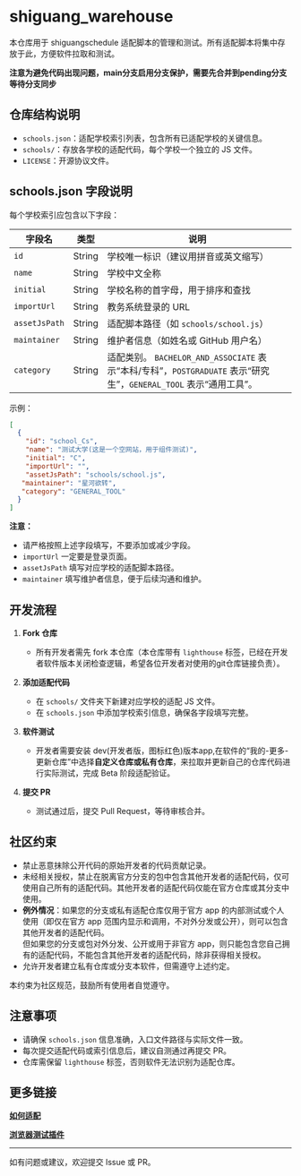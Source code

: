 # shiguang_warehouse

本仓库用于 shiguangschedule 适配脚本的管理和测试。所有适配脚本将集中存放于此，方便软件拉取和测试。

**注意为避免代码出现问题，main分支启用分支保护，需要先合并到pending分支等待分支同步**

## 仓库结构说明

- `schools.json`：适配学校索引列表，包含所有已适配学校的关键信息。
- `schools/`：存放各学校的适配代码，每个学校一个独立的 JS 文件。
- `LICENSE`：开源协议文件。

## schools.json 字段说明

每个学校索引应包含以下字段：

| 字段名         | 类型    | 说明                                   |
| -------------- | ------- | -------------------------------------- |
| `id`           | String  | 学校唯一标识（建议用拼音或英文缩写）    |
| `name`         | String  | 学校中文全称                           |
| `initial`      | String  | 学校名称的首字母，用于排序和查找        |
| `importUrl`    | String  | 教务系统登录的 URL                      |
| `assetJsPath`  | String  | 适配脚本路径（如 `schools/school.js`）  |
| `maintainer`   | String  | 维护者信息（如姓名或 GitHub 用户名）    |
| `category`   | String  | 适配类别。 `BACHELOR_AND_ASSOCIATE` 表示“本科/专科”，`POSTGRADUATE` 表示“研究生”，`GENERAL_TOOL` 表示“通用工具”。 |

示例：
```json
[
  {
    "id": "school_Cs",
    "name": "测试大学(这是一个空网站，用于组件测试)",
    "initial": "C",
    "importUrl": "",
    "assetJsPath": "schools/school.js",
   "maintainer": "星河欲转",
   "category": "GENERAL_TOOL"
  }
]
```

**注意：**  
- 请严格按照上述字段填写，不要添加或减少字段。
- `importUrl` 一定要是登录页面。
- `assetJsPath` 填写对应学校的适配脚本路径。
- `maintainer` 填写维护者信息，便于后续沟通和维护。

## 开发流程

1.  **Fork 仓库**

      - 所有开发者需先 fork 本仓库（本仓库带有 `lighthouse` 标签，已经在开发者软件版本关闭检查逻辑，希望各位开发者对使用的git仓库链接负责）。

3.  **添加适配代码**

      - 在 `schools/` 文件夹下新建对应学校的适配 JS 文件。
      - 在 `schools.json` 中添加学校索引信息，确保各字段填写完整。

4.  **软件测试**

      - 开发者需要安装 dev(开发者版，图标红色)版本app,在软件的“我的-更多-更新仓库”中选择**自定义仓库或私有仓库**，来拉取并更新自己的仓库代码进行实际测试，完成 Beta 阶段适配验证。

5.  **提交 PR**

      - 测试通过后，提交 Pull Request，等待审核合并。

## 社区约束

- 禁止恶意抹除公开代码的原始开发者的代码贡献记录。
- 未经相关授权，禁止在脱离官方分支的包中包含其他开发者的适配代码，仅可使用自己所有的适配代码。其他开发者的适配代码仅能在官方仓库或其分支中使用。
- **例外情况**：如果您的分支或私有适配仓库仅用于官方 app 的内部测试或个人使用（即仅在官方 app 范围内显示和调用，不对外分发或公开），则可以包含其他开发者的适配代码。  
  但如果您的分支或包对外分发、公开或用于非官方 app，则只能包含您自己拥有的适配代码，不能包含其他开发者的适配代码，除非获得相关授权。
- 允许开发者建立私有仓库或分支本软件，但需遵守上述约定。

本约束为社区规范，鼓励所有使用者自觉遵守。

## 注意事项

- 请确保 `schools.json` 信息准确，入口文件路径与实际文件一致。
- 每次提交适配代码或索引信息后，建议自测通过再提交 PR。
- 仓库需保留 `lighthouse` 标签，否则软件无法识别为适配仓库。

## 更多链接  
**[如何适配](https://github.com/XingHeYuZhuan/shiguangschedule/wiki/%E5%A6%82%E4%BD%95%E9%80%82%E9%85%8D%E6%95%99%E5%8A%A1)**  

**[浏览器测试插件](https://github.com/XingHeYuZhuan/shiguang_Tester)**

---  

如有问题或建议，欢迎提交 Issue 或 PR。
